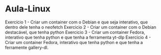 # Aula-Linux
Exercicio 1 - Criar um container com o Debian e que seja interativo, que dentro dele tenha o neofetch
Exercicio 2 - Criar um container com o Debian destacável, que tenha python
Exercicio 3 - Criar um container Fedora, interativo que tenha python e que tenha a ferramenta yt-dlp
Exercicio 4 - Criar um container Fedora, interativo que tenha python e que tenha a ferramente gallery-dl.
